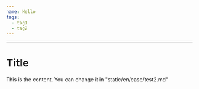 ```yaml
---
name: Hello
tags:
  - tag1
  - tag2
---
```

---
# Title
 
This is the content. You can change it in "static/en/case/test2.md"